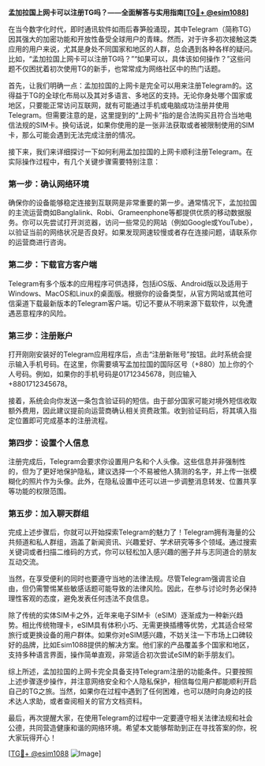 **孟加拉国上网卡可以注册TG吗？——全面解答与实用指南[[TG💪+ @esim1088](https://t.me/s/esim1088)]**

在当今数字化时代，即时通讯软件如雨后春笋般涌现，其中Telegram（简称TG）因其强大的加密功能和开放性备受全球用户的青睐。然而，对于许多初次接触这类应用的用户来说，尤其是身处不同国家和地区的人群，总会遇到各种各样的疑问。比如，“孟加拉国上网卡可以注册TG吗？”“如果可以，具体该如何操作？”这些问题不仅困扰着初次使用TG的新手，也常常成为网络社区中的热门话题。

首先，让我们明确一点：孟加拉国的上网卡是完全可以用来注册Telegram的。这得益于TG的全球化布局以及其对多语言、多地区的支持。无论你身处哪个国家或地区，只要能正常访问互联网，就有可能通过手机或电脑成功注册并使用Telegram。但需要注意的是，这里提到的“上网卡”指的是合法购买且符合当地电信法规的SIM卡。换句话说，如果你使用的是一张非法获取或者被限制使用的SIM卡，那么可能会遇到无法完成注册的情况。

接下来，我们来详细探讨一下如何利用孟加拉国的上网卡顺利注册Telegram。在实际操作过程中，有几个关键步骤需要特别注意：

### **第一步：确认网络环境**
确保你的设备能够稳定连接到互联网是非常重要的第一步。通常情况下，孟加拉国的主流运营商如Banglalink、Robi、Grameenphone等都提供优质的移动数据服务。你可以先尝试打开浏览器，访问一些常见的网站（例如Google或YouTube），以验证当前的网络状况是否良好。如果发现网速较慢或者存在连接问题，请联系你的运营商进行咨询。

### **第二步：下载官方客户端**
Telegram有多个版本的应用程序可供选择，包括iOS版、Android版以及适用于Windows、MacOS和Linux的桌面版。根据你的设备类型，从官方网站或其他可信渠道下载最新版本的Telegram客户端。切记不要从不明来源下载软件，以免遭遇恶意程序的风险。

### **第三步：注册账户**
打开刚刚安装好的Telegram应用程序后，点击“注册新账号”按钮。此时系统会提示输入手机号码。在这里，你需要填写孟加拉国的国际区号（+880）加上你的个人号码。例如，如果你的手机号码是01712345678，则应输入+8801712345678。

接着，系统会向你发送一条包含验证码的短信。由于部分国家可能对境外短信收取额外费用，因此建议提前向运营商确认相关资费政策。收到验证码后，将其填入指定位置即可完成基本的注册流程。

### **第四步：设置个人信息**
注册完成后，Telegram会要求你设置用户名和个人头像。这些信息并非强制性的，但为了更好地保护隐私，建议选择一个不易被他人猜测的名字，并上传一张模糊化的照片作为头像。此外，在隐私设置中还可以进一步调整消息转发、位置共享等功能的权限范围。

### **第五步：加入聊天群组**
完成上述步骤后，你就可以开始探索Telegram的魅力了！Telegram拥有海量的公共频道和私人群组，涵盖了新闻资讯、兴趣爱好、学术研究等多个领域。通过搜索关键词或者扫描二维码的方式，你可以轻松加入感兴趣的圈子并与志同道合的朋友互动交流。

当然，在享受便利的同时也要遵守当地的法律法规。尽管Telegram强调言论自由，但仍需警惕某些敏感话题可能导致的法律风险。因此，在参与讨论时务必保持理性客观的态度，避免发表任何违法不良信息。

除了传统的实体SIM卡之外，近年来电子SIM卡（eSIM）逐渐成为一种新兴趋势。相比传统物理卡，eSIM具有体积小巧、无需更换插槽等优势，尤其适合经常旅行或更换设备的用户群体。如果你对eSIM感兴趣，不妨关注一下市场上口碑较好的品牌，比如Esim1088提供的解决方案。他们家的产品覆盖多个国家和地区，支持多种语言界面，操作简单直观，非常适合初次尝试eSIM的新手朋友们。

综上所述，孟加拉国的上网卡完全具备支持Telegram注册的功能条件。只要按照上述步骤逐步操作，并注意网络安全和个人隐私保护，相信每位用户都能顺利开启自己的TG之旅。当然，如果你在过程中遇到了任何困难，也可以随时向身边的技术达人求助，或者查阅相关的官方文档资料。

最后，再次提醒大家，在使用Telegram的过程中一定要遵守相关法律法规和社会公德，共同营造健康和谐的网络环境。希望本文能够帮助到正在寻找答案的你，祝大家玩得开心！

[[TG💪+ @esim1088](https://t.me/s/esim1088) ![Image](https://i.postimg.cc/4NQfJmqS/Snipaste-2025-05-13-00-14-12.png)]